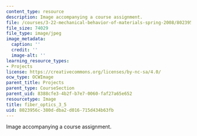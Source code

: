 ```yaml
---
content_type: resource
description: Image accompanying a course assignment.
file: /courses/3-22-mechanical-behavior-of-materials-spring-2008/8023956c380ddba2d016715d434b63fb_fiber_optics_3_5.jpg
file_size: 74029
file_type: image/jpeg
image_metadata:
  caption: ''
  credit: ''
  image-alt: ''
learning_resource_types:
- Projects
license: https://creativecommons.org/licenses/by-nc-sa/4.0/
ocw_type: OCWImage
parent_title: Projects
parent_type: CourseSection
parent_uid: 8388cfe3-4b2f-b7e7-0060-faf27a65e652
resourcetype: Image
title: fiber_optics_3_5
uid: 8023956c-380d-dba2-d016-715d434b63fb
---
```

Image accompanying a course assignment.
